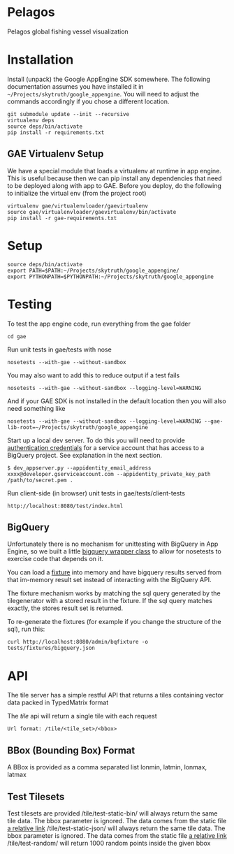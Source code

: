 # Pelagos

Pelagos global fishing vessel visualization


# Installation

Install (unpack) the Google AppEngine SDK somewhere. The following documentation assumes you have installed it in `~/Projects/skytruth/google_appengine`. You will need to adjust the commands accordingly if you chose a different location.

    git submodule update --init --recursive
    virtualenv deps
    source deps/bin/activate
    pip install -r requirements.txt


## GAE Virtualenv Setup

We have a special module that loads a virtualenv at runtime in app engine. This is useful because then we can pip install any dependencies that need to be deployed along with app to GAE. Before you deploy, do the following to initialize the virtual env (from the project root)

    virtualenv gae/virtualenvloader/gaevirtualenv
    source gae/virtualenvloader/gaevirtualenv/bin/activate
    pip install -r gae-requirements.txt

# Setup

    source deps/bin/activate
    export PATH=$PATH:~/Projects/skytruth/google_appengine/
    export PYTHONPATH=$PYTHONPATH:~/Projects/skytruth/google_appengine

# Testing

To test the app engine code, run everything from the gae folder

    cd gae

Run unit tests in gae/tests with nose

    nosetests --with-gae --without-sandbox

You may also want to add this to reduce output if a test fails

    nosetests --with-gae --without-sandbox --logging-level=WARNING

And if your GAE SDK is not installed in the default location then you will also need something like

    nosetests --with-gae --without-sandbox --logging-level=WARNING --gae-lib-root=~/Projects/skytruth/google_appengine

Start up a local dev server.  To do this you will need to provide [authentication credentials](/auth.md) for a service account that has access to a BigQuery project.  See explanation in the next section.

    $ dev_appserver.py --appidentity_email_address xxxx@developer.gserviceaccount.com --appidentity_private_key_path /path/to/secret.pem .

Run client-side (in browser) unit tests in gae/tests/client-tests

    http://localhost:8080/test/index.html


## BigQuery

Unfortunately there is no mechanism for unittesting with BigQuery in App Engine, so we built a little [bigquery wrapper class](/gae/bigquery.py) to allow for nosetests to exercise code that depends on it.

You can load a [fixture](/gae/test/fixtures) into memory and have bigquery results served from that im-memory result set instead of interacting with the BigQuery API.

The fixture mechanism works by matching the sql query generated by the tilegenerator with a stored result in the fixture. If the sql query matches exactly, the stores result set is returned.

To re-generate the fixtures (for example if you change the structure of the sql), run this:

    curl http://localhost:8080/admin/bqfixture -o tests/fixtures/bigquery.json

# API

The tile server has a simple restful API that returns a tiles containing vector data packed in TypedMatrix format

The _tile_ api will return a single tile with each request

    Url format: /tile/<tile_set>/<bbox>

## BBox (Bounding Box) Format
A BBox is provided as a comma separated list
    lonmin, latmin, lonmax, latmax


## Test Tilesets
Test tilesets are provided
    /tile/test-static-bin/<bbox>
will always return the same tile data. The bbox parameter is ignored.  The data comes from the static file [a relative link](gae/data/sample_tile.bin)
    /tile/test-static-json/<bbox>
will always return the same tile data. The bbox parameter is ignored.  The data comes from the static file [a relative link](gae/data/sample_tile.json)
    /tile/test-random/<bbox>
will return 1000 random points inside the given bbox

